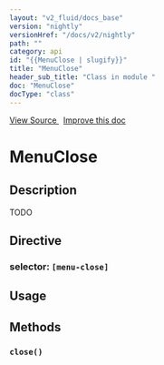 ```yaml
---
layout: "v2_fluid/docs_base"
version: "nightly"
versionHref: "/docs/v2/nightly"
path: ""
category: api
id: "{{MenuClose | slugify}}"
title: "MenuClose"
header_sub_title: "Class in module "
doc: "MenuClose"
docType: "class"
---
```





<div class="improve-docs">
  <a href='http://github.com/driftyco/ionic2/tree/master/ionic/components/menu/menu-close.ts#L3'>
    View Source
  </a>
  &nbsp;
  <a href='http://github.com/driftyco/ionic2/edit/master/ionic/components/menu/menu-close.ts#L3'>
    Improve this doc
  </a>

  <!-- TODO(drewrygh, perrygovier): render this block in the correct location, markup identical to component docs -->

</div>




<h1 class="api-title">


MenuClose






</h1>






<h2>Description</h2>

<p>TODO</p>


<h2>Directive</h2>
<h3>selector: <code>[menu-close]</code></h3>
<h2>Usage</h2>





<h2>Methods</h2>

<div id="close"></div>

<h3>
<code>close()</code>

</h3>










<!-- end content block -->


<!-- end body block -->


